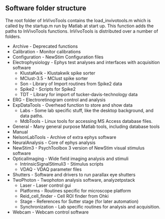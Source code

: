 ## Software folder structure

The root folder of InVivoTools contains the load_invivotools.m which is called by the startup.m run by Matlab at start up. This function adds the paths to InVivoTools functions. InVivoTools is distributed over a number of folders. 

* Archive - Deprecated functions
* Calibration - Monitor calibrations
* Configuration - NewStim Configuration files
* Electrophysiology - Ephys test analyses and interfaces with acquisition software
    * KlustaKwik - Klustakwik spike sorter
    * MClust-3.5 - MClust spike sorter
    * Son - Library of Import routines from Spike2 data
    * Spike2 - Scripts for Spike2
    * TDT - Library for import of tucker-davis-technology data
* ERG - Electroretinogram control and analysis
* ExpDataTools - Overhead function to store and show data
    * Labs - Some lab specific stuff, like the desktop background, and data paths.
    * MdbTools - Linux tools for accessing MS Access database files.
* General - Many general purpose Matlab tools, including database tools
* Manual 
* NelsonLabTools - Archive of extra ephys software
* NeuralAnalysis - Core of ephys analysis
* NewStim3 - PsychToolbox 3 version of NewStim visual stimulus software
* OpticalImaging - Wide field imaging analysis and stimuli
    * IntrinsicSignalStimuli3 - Stimulus scripts
    * VDAQ - VDAQ parameter files
* Shutters - Software and drivers to run parallax eye shutters
* TwoPhoton - Twophoton analysis software, analyzetpstack
    * Laser - Laser control gui
    * Platforms - Routines specific for microscope platform
    * Reid_cell_finder - Cell ROI finder from Ohki
    * Stage - References for Sutter stage (for later automation)
    * Synchronization - Lab specific routines for analysis and acquisition.
* Webcam - Webcam control software

